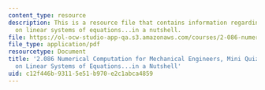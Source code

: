 ```yaml
---
content_type: resource
description: This is a resource file that contains information regarding nutshell
  on linear systems of equations...in a nutshell.
file: https://ol-ocw-studio-app-qa.s3.amazonaws.com/courses/2-086-numerical-computation-for-mechanical-engineers-fall-2014/c12f446b93115e51b970e2c1abca4859_MIT2_086F14_MiniQuiz7.pdf
file_type: application/pdf
resourcetype: Document
title: '2.086 Numerical Computation for Mechanical Engineers, Mini Quiz 7: Nutshell
  on Linear Systems of Equations...in a Nutshell'
uid: c12f446b-9311-5e51-b970-e2c1abca4859
---
```


